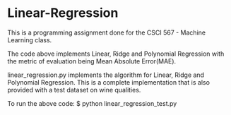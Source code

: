 # Linear-Regression
This is a programming assignment done for the CSCI 567 - Machine Learning class.

The code above implements Linear, Ridge and Polynomial Regression with the metric of evaluation being Mean Absolute Error(MAE).

linear_regression.py implements the algorithm for Linear, Ridge and Polynomial Regression. This is a complete implementation that is also provided with a test dataset on wine qualities.

To run the above code: $ python linear_regression_test.py

